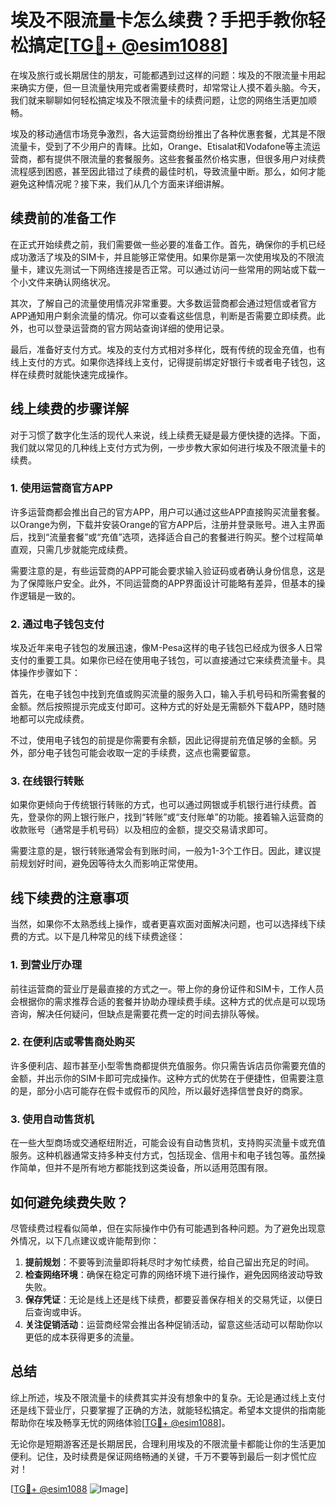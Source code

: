 # 埃及不限流量卡怎么续费？手把手教你轻松搞定[[TG💪+ @esim1088](https://t.me/s/esim1088)]

在埃及旅行或长期居住的朋友，可能都遇到过这样的问题：埃及的不限流量卡用起来确实方便，但一旦流量快用完或者需要续费时，却常常让人摸不着头脑。今天，我们就来聊聊如何轻松搞定埃及不限流量卡的续费问题，让您的网络生活更加顺畅。

埃及的移动通信市场竞争激烈，各大运营商纷纷推出了各种优惠套餐，尤其是不限流量卡，受到了不少用户的青睐。比如，Orange、Etisalat和Vodafone等主流运营商，都有提供不限流量的套餐服务。这些套餐虽然价格实惠，但很多用户对续费流程感到困惑，甚至因此错过了续费的最佳时机，导致流量中断。那么，如何才能避免这种情况呢？接下来，我们从几个方面来详细讲解。

## 续费前的准备工作

在正式开始续费之前，我们需要做一些必要的准备工作。首先，确保你的手机已经成功激活了埃及的SIM卡，并且能够正常使用。如果你是第一次使用埃及的不限流量卡，建议先测试一下网络连接是否正常。可以通过访问一些常用的网站或下载一个小文件来确认网络状况。

其次，了解自己的流量使用情况非常重要。大多数运营商都会通过短信或者官方APP通知用户剩余流量的情况。你可以查看这些信息，判断是否需要立即续费。此外，也可以登录运营商的官方网站查询详细的使用记录。

最后，准备好支付方式。埃及的支付方式相对多样化，既有传统的现金充值，也有线上支付的方式。如果你选择线上支付，记得提前绑定好银行卡或者电子钱包，这样在续费时就能快速完成操作。

## 线上续费的步骤详解

对于习惯了数字化生活的现代人来说，线上续费无疑是最方便快捷的选择。下面，我们就以常见的几种线上支付方式为例，一步步教大家如何进行埃及不限流量卡的续费。

### 1. 使用运营商官方APP

许多运营商都会推出自己的官方APP，用户可以通过这些APP直接购买流量套餐。以Orange为例，下载并安装Orange的官方APP后，注册并登录账号。进入主界面后，找到“流量套餐”或“充值”选项，选择适合自己的套餐进行购买。整个过程简单直观，只需几步就能完成续费。

需要注意的是，有些运营商的APP可能会要求输入验证码或者确认身份信息，这是为了保障账户安全。此外，不同运营商的APP界面设计可能略有差异，但基本的操作逻辑是一致的。

### 2. 通过电子钱包支付

埃及近年来电子钱包的发展迅速，像M-Pesa这样的电子钱包已经成为很多人日常支付的重要工具。如果你已经在使用电子钱包，可以直接通过它来续费流量卡。具体操作步骤如下：

首先，在电子钱包中找到充值或购买流量的服务入口，输入手机号码和所需套餐的金额。然后按照提示完成支付即可。这种方式的好处是无需额外下载APP，随时随地都可以完成续费。

不过，使用电子钱包的前提是你需要有余额，因此记得提前充值足够的金额。另外，部分电子钱包可能会收取一定的手续费，这点也需要留意。

### 3. 在线银行转账

如果你更倾向于传统银行转账的方式，也可以通过网银或手机银行进行续费。首先，登录你的网上银行账户，找到“转账”或“支付账单”的功能。接着输入运营商的收款账号（通常是手机号码）以及相应的金额，提交交易请求即可。

需要注意的是，银行转账通常会有到账时间，一般为1-3个工作日。因此，建议提前规划好时间，避免因等待太久而影响正常使用。

## 线下续费的注意事项

当然，如果你不太熟悉线上操作，或者更喜欢面对面解决问题，也可以选择线下续费的方式。以下是几种常见的线下续费途径：

### 1. 到营业厅办理

前往运营商的营业厅是最直接的方式之一。带上你的身份证件和SIM卡，工作人员会根据你的需求推荐合适的套餐并协助办理续费手续。这种方式的优点是可以现场咨询，解决任何疑问，但缺点是需要花费一定的时间去排队等候。

### 2. 在便利店或零售商处购买

许多便利店、超市甚至小型零售商都提供充值服务。你只需告诉店员你需要充值的金额，并出示你的SIM卡即可完成操作。这种方式的优势在于便捷性，但需要注意的是，部分小店可能存在假卡或假币的风险，所以最好选择信誉良好的商家。

### 3. 使用自动售货机

在一些大型商场或交通枢纽附近，可能会设有自动售货机，支持购买流量卡或充值服务。这种机器通常支持多种支付方式，包括现金、信用卡和电子钱包等。虽然操作简单，但并不是所有地方都能找到这类设备，所以适用范围有限。

## 如何避免续费失败？

尽管续费过程看似简单，但在实际操作中仍有可能遇到各种问题。为了避免出现意外情况，以下几点建议或许能帮到你：

1. **提前规划**：不要等到流量即将耗尽时才匆忙续费，给自己留出充足的时间。
2. **检查网络环境**：确保在稳定可靠的网络环境下进行操作，避免因网络波动导致失败。
3. **保存凭证**：无论是线上还是线下续费，都要妥善保存相关的交易凭证，以便日后查询或申诉。
4. **关注促销活动**：运营商经常会推出各种促销活动，留意这些活动可以帮助你以更低的成本获得更多的流量。

## 总结

综上所述，埃及不限流量卡的续费其实并没有想象中的复杂。无论是通过线上支付还是线下营业厅，只要掌握了正确的方法，就能轻松搞定。希望本文提供的指南能帮助你在埃及畅享无忧的网络体验[[TG💪+ @esim1088](https://t.me/s/esim1088)]。

无论你是短期游客还是长期居民，合理利用埃及的不限流量卡都能让你的生活更加便利。记住，及时续费是保证网络畅通的关键，千万不要等到最后一刻才慌忙应对！

[[TG💪+ @esim1088](https://t.me/s/esim1088) ![Image](https://i.postimg.cc/4NQfJmqS/Snipaste-2025-05-13-00-14-12.png)]